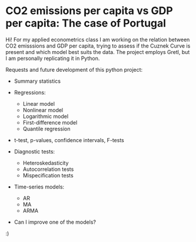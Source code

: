 # CO2 emissions per capita vs GDP per capita: The case of Portugal

Hi! For my applied econometrics class I am working on the relation between CO2 emisssions and GDP per capita, trying to assess if the Cuznek Curve is present and which model best suits the data.
The project employs Gretl, but I am personally replicating it in Python. 

Requests and future development of this python project:

- Summary statistics
- Regressions:
  - Linear model
  - Nonlinear model
  - Logarithmic model
  - First-difference model
  - Quantile regression

- t-test, p-values, confidence intervals, F-tests
- Diagnostic tests:
  - Heteroskedasticity
  - Autocorrelation tests
  - Mispecification tests

- Time-series models:
  - AR
  - MA
  - ARMA

- Can I improve one of the models? 

:)

